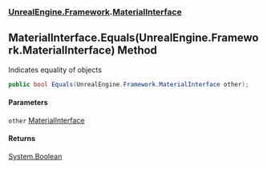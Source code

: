### [UnrealEngine.Framework](./UnrealEngine-Framework.md 'UnrealEngine.Framework').[MaterialInterface](./UnrealEngine-Framework-MaterialInterface.md 'UnrealEngine.Framework.MaterialInterface')
## MaterialInterface.Equals(UnrealEngine.Framework.MaterialInterface) Method
Indicates equality of objects  
```csharp
public bool Equals(UnrealEngine.Framework.MaterialInterface other);
```
#### Parameters
<a name='UnrealEngine-Framework-MaterialInterface-Equals(UnrealEngine-Framework-MaterialInterface)-other'></a>
`other` [MaterialInterface](./UnrealEngine-Framework-MaterialInterface.md 'UnrealEngine.Framework.MaterialInterface')  
  
#### Returns
[System.Boolean](https://docs.microsoft.com/en-us/dotnet/api/System.Boolean 'System.Boolean')  
